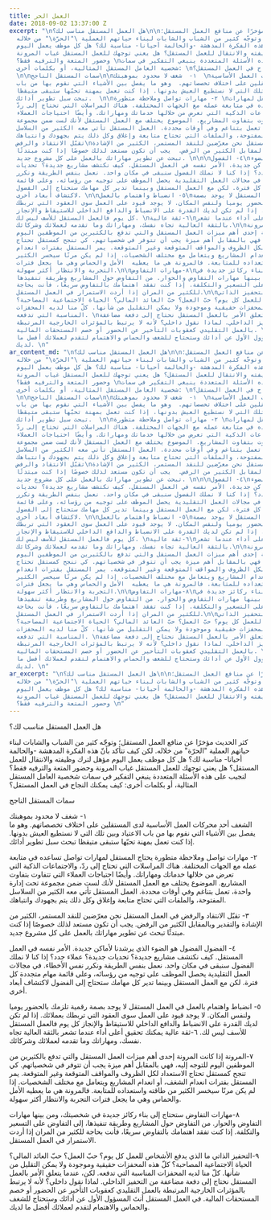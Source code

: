 ```yaml
---
title: العمل الحر
date: 2018-09-02 13:37:00 Z
excerpt: "\nهل العمل المستقل مناسب لك؟\n\nكثر الحديث مؤخرًا عن منافع العمل المستقل؛
  وتوجّه كثير من الشباب والشابات لبناء حياتهم العملية \"الحرّة\" من خلاله.\nلكن كيف
  تتأكد بأنّ هذه الفكرة المدهشة -والحالمة أحيانا- مناسبة لك؟ هل كل موظف يعمل اليوم
  مؤهل لترك وظيفته والانتقال للعمل المستقل؟ هل يعني توجهك للعمل المستقل غياب المرونة
  وحضور المتعة والترفيه فقط؟ \nلنجيب على هذه الأسئلة المتعددة ينبغي التفكير في سمات
  شخصية العامل المستقل المثالية، أو بكلمات أخرى: \nكيف يمكنك النجاح في العمل المستقل؟
  \n\nسمات المستقل الناجح\n\n١-  شغف لا محدود بموهبتك  \nالشغف أحد محركات العمل الأساسية
  لدى المستقلين على اختلاف تخصصاتهم.  وهو ما يفصل بين الأشياء التي نقوم بها من باب
  الاعتياد وبين تلك التي لا نستطيع العيش بدونها. إذا كنت تعمل بمهنة تحبّها ستبقى متيقظا
  تبحث سبل تطوير أدائك.  \n\n٢- مهارات تواصل وملاحظة متطورة \nيحتاج المستقل لمهارات
  تواصل تساعده في متابعة عمله مع الجهات المختلفة. هناك المراسلات التي تحتاج إلى ردّ،
  والاجتماعات الذكية التي تعرض من خلالها خدماتك ومهاراتك. وأيضًا احتياجات العملاء
  التي تتفاوت بتفاوت المشاريع. الموضوع يختلف مع العمل المستقل لأنك لست ضمن مجموعة
  تحت إدارة واحدة، تعمل بتناغم وفي أوقات محددة. العمل المستقل تأتي معه الكثير من السلاسل
  المفتوحة، والملفات التي تحتاج متابعة وإغلاق وكل ذلك يتم بجهودك وانتباهك. \n\n٣-
  تقبّل الانتقاد والرفض\nفي العمل المستقل نحن معرّضين للنقد المستمر، الكثير من الإشادة
  والتقدير وبالمقابل الكثير من الرفض.  يجب أن تكون مستعد لذلك خصوصًا إذا كنت مبتدئًا
  تبحث عن تطوير مهاراتك بالعمل على كل مشروع جديد. \n\n\n٤- الفضول\nالفضول هو الضوء
  الذي يرشدنا لأماكن جديدة. الأمر نفسه في العمل المستقل. كيف نكتشف مشاريع جديدة؟ تحديات
  جديدة؟ عملاء جدد؟ إذا كنا لا نملك الفضول سنبقى في مكان واحد. نعمل بنفس الطريقة ونكرر
  نفس الأخطاء. في مجالات العمل التقليدية يحصل الموظف على توجيه من رؤسائه، وعلى قائمة
  مهام متجددة كل فترة. لكن مع العمل المستقل وبينما تدير كل مهامك ستحتاج إلى الفضول
  لاكتشاف أبعاد أخرى. \n\n٥- انضباط واهتمام بالعمل\nفي العمل المستقل لا يوجد بصمة
  رقمية تلزمك بالحضور يوميا ولنفس المكان. لا يوجد قيود على العمل سوى العقود التي تربطك
  بعملائك. إذا لم تكن لديك القدرة على الانضباط والدافع الداخلي للاستيقاظ والإنجاز
  كل يوم فالعمل المستقل للأسف ليس لك. \n٦-ثقة عالية\nيمكنك تحقيق أعلى أداء عندما تشعر
  بالثقة العالية تجاه نفسك، ومهاراتك وما تقدمه لعملائك وشركائك.\n\n٧-المرونة\nإذا
  كانت المرونة إحدى أهم ميزات العمل المستقل والتي تدفع بالكثيرين من الموظفين اليوم
  للتوجه إليه، فهي بالمقابل أهم ميزة يجب أن تتوفر في شخصياتهم. كي تنجح كمستقل تحتاج
  الاستعداد لكل الظروف والمواقف المتوقعة وغير المتوقعة. يمر المستقل بفترات انعدام
  الشغف، أو انعدام المشاريع ويتعامل مع مختلف الشخصيات. إذا لم يكن مرنًا سيخسر الكثير
  من طاقته واستعداده للمتابعة. فالمرونة هي ما يعطيه  الأمل والحماس وهي ما يجعل فترات
  التجربة والانتظار أكثر سهولة.\n\n٨-مهارات التفاوض\nستحتاج إلى بناء ركائز جديدة في
  شخصيتك، ومن بينها مهارات التفاوض والحوار. من التفاوض حول المشاريع وطريقة تنفيذها،
  إلى التفاوض على التسعير والتكلفة. إذا كنت تفقد اهتمامك بالتفاوض سريعًا، فأنت بحاجة
  للكثير من المران إذا أردت الاستمرار في العمل المستقل.\n\n٩-التحفيز الذاتي\nما الذي
  يدفع الأشخاص للعمل كل يوم؟ حبّ العمل؟ حبّ العائد المالي؟ الحياة الاجتماعية المصاحبة؟
  كلّ هذه المحفزات حقيقية وموجودة ولا يمكن التقليل من شأنها. كلّ منا لديه المحفزات
  المناسبة التي تدفعه. \nلكن، عندما يتعلق الأمر بالعمل المستقل نحتاج إلى دفعة مضاعفة
  من التحفيز الداخلي. لماذا نقول داخلي؟ لأنه لا يرتبط بالمؤثرات الخارجية المرتبطة
  بالعمل التقليدي كعقوبات التأخير عن الحضور أو خصم المستحقات المالية. \nفي العمل المستقل
  أنتَ المسؤول الأول عن أدائك وستحتاج للشغف والحماس والاهتمام لتقدم لعملائك أفضل ما
  لديك. \n"
ar_content_md: "\nهل العمل المستقل مناسب لك؟\n\nكثر الحديث مؤخرًا عن منافع العمل المستقل؛
  وتوجّه كثير من الشباب والشابات لبناء حياتهم العملية \"الحرّة\" من خلاله.\nلكن كيف
  تتأكد بأنّ هذه الفكرة المدهشة -والحالمة أحيانا- مناسبة لك؟ هل كل موظف يعمل اليوم
  مؤهل لترك وظيفته والانتقال للعمل المستقل؟ هل يعني توجهك للعمل المستقل غياب المرونة
  وحضور المتعة والترفيه فقط؟ \nلنجيب على هذه الأسئلة المتعددة ينبغي التفكير في سمات
  شخصية العامل المستقل المثالية، أو بكلمات أخرى: \nكيف يمكنك النجاح في العمل المستقل؟
  \n\nسمات المستقل الناجح\n\n١-  شغف لا محدود بموهبتك  \nالشغف أحد محركات العمل الأساسية
  لدى المستقلين على اختلاف تخصصاتهم.  وهو ما يفصل بين الأشياء التي نقوم بها من باب
  الاعتياد وبين تلك التي لا نستطيع العيش بدونها. إذا كنت تعمل بمهنة تحبّها ستبقى متيقظا
  تبحث سبل تطوير أدائك.  \n\n٢- مهارات تواصل وملاحظة متطورة \nيحتاج المستقل لمهارات
  تواصل تساعده في متابعة عمله مع الجهات المختلفة. هناك المراسلات التي تحتاج إلى ردّ،
  والاجتماعات الذكية التي تعرض من خلالها خدماتك ومهاراتك. وأيضًا احتياجات العملاء
  التي تتفاوت بتفاوت المشاريع. الموضوع يختلف مع العمل المستقل لأنك لست ضمن مجموعة
  تحت إدارة واحدة، تعمل بتناغم وفي أوقات محددة. العمل المستقل تأتي معه الكثير من السلاسل
  المفتوحة، والملفات التي تحتاج متابعة وإغلاق وكل ذلك يتم بجهودك وانتباهك. \n\n٣-
  تقبّل الانتقاد والرفض\nفي العمل المستقل نحن معرّضين للنقد المستمر، الكثير من الإشادة
  والتقدير وبالمقابل الكثير من الرفض.  يجب أن تكون مستعد لذلك خصوصًا إذا كنت مبتدئًا
  تبحث عن تطوير مهاراتك بالعمل على كل مشروع جديد. \n\n\n٤- الفضول\nالفضول هو الضوء
  الذي يرشدنا لأماكن جديدة. الأمر نفسه في العمل المستقل. كيف نكتشف مشاريع جديدة؟ تحديات
  جديدة؟ عملاء جدد؟ إذا كنا لا نملك الفضول سنبقى في مكان واحد. نعمل بنفس الطريقة ونكرر
  نفس الأخطاء. في مجالات العمل التقليدية يحصل الموظف على توجيه من رؤسائه، وعلى قائمة
  مهام متجددة كل فترة. لكن مع العمل المستقل وبينما تدير كل مهامك ستحتاج إلى الفضول
  لاكتشاف أبعاد أخرى. \n\n٥- انضباط واهتمام بالعمل\nفي العمل المستقل لا يوجد بصمة
  رقمية تلزمك بالحضور يوميا ولنفس المكان. لا يوجد قيود على العمل سوى العقود التي تربطك
  بعملائك. إذا لم تكن لديك القدرة على الانضباط والدافع الداخلي للاستيقاظ والإنجاز
  كل يوم فالعمل المستقل للأسف ليس لك. \n٦-ثقة عالية\nيمكنك تحقيق أعلى أداء عندما تشعر
  بالثقة العالية تجاه نفسك، ومهاراتك وما تقدمه لعملائك وشركائك.\n\n٧-المرونة\nإذا
  كانت المرونة إحدى أهم ميزات العمل المستقل والتي تدفع بالكثيرين من الموظفين اليوم
  للتوجه إليه، فهي بالمقابل أهم ميزة يجب أن تتوفر في شخصياتهم. كي تنجح كمستقل تحتاج
  الاستعداد لكل الظروف والمواقف المتوقعة وغير المتوقعة. يمر المستقل بفترات انعدام
  الشغف، أو انعدام المشاريع ويتعامل مع مختلف الشخصيات. إذا لم يكن مرنًا سيخسر الكثير
  من طاقته واستعداده للمتابعة. فالمرونة هي ما يعطيه  الأمل والحماس وهي ما يجعل فترات
  التجربة والانتظار أكثر سهولة.\n\n٨-مهارات التفاوض\nستحتاج إلى بناء ركائز جديدة في
  شخصيتك، ومن بينها مهارات التفاوض والحوار. من التفاوض حول المشاريع وطريقة تنفيذها،
  إلى التفاوض على التسعير والتكلفة. إذا كنت تفقد اهتمامك بالتفاوض سريعًا، فأنت بحاجة
  للكثير من المران إذا أردت الاستمرار في العمل المستقل.\n\n٩-التحفيز الذاتي\nما الذي
  يدفع الأشخاص للعمل كل يوم؟ حبّ العمل؟ حبّ العائد المالي؟ الحياة الاجتماعية المصاحبة؟
  كلّ هذه المحفزات حقيقية وموجودة ولا يمكن التقليل من شأنها. كلّ منا لديه المحفزات
  المناسبة التي تدفعه. \nلكن، عندما يتعلق الأمر بالعمل المستقل نحتاج إلى دفعة مضاعفة
  من التحفيز الداخلي. لماذا نقول داخلي؟ لأنه لا يرتبط بالمؤثرات الخارجية المرتبطة
  بالعمل التقليدي كعقوبات التأخير عن الحضور أو خصم المستحقات المالية. \nفي العمل المستقل
  أنتَ المسؤول الأول عن أدائك وستحتاج للشغف والحماس والاهتمام لتقدم لعملائك أفضل ما
  لديك. \n"
ar_excerpt: "\nهل العمل المستقل مناسب لك؟\n\nكثر الحديث مؤخرًا عن منافع العمل المستقل؛
  وتوجّه كثير من الشباب والشابات لبناء حياتهم العملية \"الحرّة\" من خلاله.\nلكن كيف
  تتأكد بأنّ هذه الفكرة المدهشة -والحالمة أحيانا- مناسبة لك؟ هل كل موظف يعمل اليوم
  مؤهل لترك وظيفته والانتقال للعمل المستقل؟ هل يعني توجهك للعمل المستقل غياب المرونة
  وحضور المتعة والترفيه فقط؟ \n"
---
```



هل العمل المستقل مناسب لك؟

كثر الحديث مؤخرًا عن منافع العمل المستقل؛ وتوجّه كثير من الشباب والشابات لبناء حياتهم العملية "الحرّة" من خلاله.
لكن كيف تتأكد بأنّ هذه الفكرة المدهشة -والحالمة أحيانا- مناسبة لك؟ هل كل موظف يعمل اليوم مؤهل لترك وظيفته والانتقال للعمل المستقل؟ هل يعني توجهك للعمل المستقل غياب المرونة وحضور المتعة والترفيه فقط؟ 
لنجيب على هذه الأسئلة المتعددة ينبغي التفكير في سمات شخصية العامل المستقل المثالية، أو بكلمات أخرى: 
كيف يمكنك النجاح في العمل المستقل؟ 

سمات المستقل الناجح

١-  شغف لا محدود بموهبتك  
الشغف أحد محركات العمل الأساسية لدى المستقلين على اختلاف تخصصاتهم.  وهو ما يفصل بين الأشياء التي نقوم بها من باب الاعتياد وبين تلك التي لا نستطيع العيش بدونها. إذا كنت تعمل بمهنة تحبّها ستبقى متيقظا تبحث سبل تطوير أدائك.  

٢- مهارات تواصل وملاحظة متطورة 
يحتاج المستقل لمهارات تواصل تساعده في متابعة عمله مع الجهات المختلفة. هناك المراسلات التي تحتاج إلى ردّ، والاجتماعات الذكية التي تعرض من خلالها خدماتك ومهاراتك. وأيضًا احتياجات العملاء التي تتفاوت بتفاوت المشاريع. الموضوع يختلف مع العمل المستقل لأنك لست ضمن مجموعة تحت إدارة واحدة، تعمل بتناغم وفي أوقات محددة. العمل المستقل تأتي معه الكثير من السلاسل المفتوحة، والملفات التي تحتاج متابعة وإغلاق وكل ذلك يتم بجهودك وانتباهك. 

٣- تقبّل الانتقاد والرفض
في العمل المستقل نحن معرّضين للنقد المستمر، الكثير من الإشادة والتقدير وبالمقابل الكثير من الرفض.  يجب أن تكون مستعد لذلك خصوصًا إذا كنت مبتدئًا تبحث عن تطوير مهاراتك بالعمل على كل مشروع جديد. 


٤- الفضول
الفضول هو الضوء الذي يرشدنا لأماكن جديدة. الأمر نفسه في العمل المستقل. كيف نكتشف مشاريع جديدة؟ تحديات جديدة؟ عملاء جدد؟ إذا كنا لا نملك الفضول سنبقى في مكان واحد. نعمل بنفس الطريقة ونكرر نفس الأخطاء. في مجالات العمل التقليدية يحصل الموظف على توجيه من رؤسائه، وعلى قائمة مهام متجددة كل فترة. لكن مع العمل المستقل وبينما تدير كل مهامك ستحتاج إلى الفضول لاكتشاف أبعاد أخرى. 

٥- انضباط واهتمام بالعمل
في العمل المستقل لا يوجد بصمة رقمية تلزمك بالحضور يوميا ولنفس المكان. لا يوجد قيود على العمل سوى العقود التي تربطك بعملائك. إذا لم تكن لديك القدرة على الانضباط والدافع الداخلي للاستيقاظ والإنجاز كل يوم فالعمل المستقل للأسف ليس لك. 
٦-ثقة عالية
يمكنك تحقيق أعلى أداء عندما تشعر بالثقة العالية تجاه نفسك، ومهاراتك وما تقدمه لعملائك وشركائك.

٧-المرونة
إذا كانت المرونة إحدى أهم ميزات العمل المستقل والتي تدفع بالكثيرين من الموظفين اليوم للتوجه إليه، فهي بالمقابل أهم ميزة يجب أن تتوفر في شخصياتهم. كي تنجح كمستقل تحتاج الاستعداد لكل الظروف والمواقف المتوقعة وغير المتوقعة. يمر المستقل بفترات انعدام الشغف، أو انعدام المشاريع ويتعامل مع مختلف الشخصيات. إذا لم يكن مرنًا سيخسر الكثير من طاقته واستعداده للمتابعة. فالمرونة هي ما يعطيه  الأمل والحماس وهي ما يجعل فترات التجربة والانتظار أكثر سهولة.

٨-مهارات التفاوض
ستحتاج إلى بناء ركائز جديدة في شخصيتك، ومن بينها مهارات التفاوض والحوار. من التفاوض حول المشاريع وطريقة تنفيذها، إلى التفاوض على التسعير والتكلفة. إذا كنت تفقد اهتمامك بالتفاوض سريعًا، فأنت بحاجة للكثير من المران إذا أردت الاستمرار في العمل المستقل.

٩-التحفيز الذاتي
ما الذي يدفع الأشخاص للعمل كل يوم؟ حبّ العمل؟ حبّ العائد المالي؟ الحياة الاجتماعية المصاحبة؟ كلّ هذه المحفزات حقيقية وموجودة ولا يمكن التقليل من شأنها. كلّ منا لديه المحفزات المناسبة التي تدفعه. 
لكن، عندما يتعلق الأمر بالعمل المستقل نحتاج إلى دفعة مضاعفة من التحفيز الداخلي. لماذا نقول داخلي؟ لأنه لا يرتبط بالمؤثرات الخارجية المرتبطة بالعمل التقليدي كعقوبات التأخير عن الحضور أو خصم المستحقات المالية. 
في العمل المستقل أنتَ المسؤول الأول عن أدائك وستحتاج للشغف والحماس والاهتمام لتقدم لعملائك أفضل ما لديك. 
